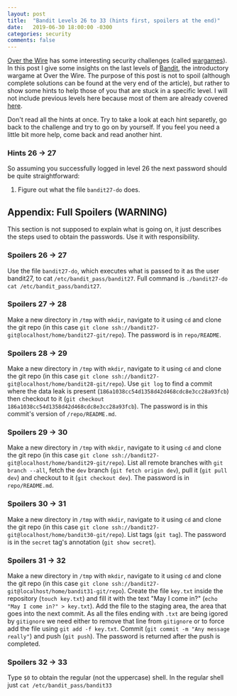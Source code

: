 ```yaml
---
layout: post
title:  "Bandit Levels 26 to 33 (hints first, spoilers at the end)"
date:   2019-06-30 18:00:00 -0300
categories: security
comments: false
---
```


[Over the Wire](http://overthewire.org/) has some interesting security challenges (called [wargames](overthewire.org/wargames/)). In this post I give some insights on the last levels of [Bandit](http://overthewire.org/wargames/bandit/), the introductory wargame at Over the Wire. The purpose of this post is not to spoil (although complete solutions can be found at the very end of the article), but rather to show some hints to help those of you that are stuck in a specific level. I will not include previous levels here because most of them are already covered [here](https://bresleveloper.blogspot.com/2018/05/overthewire-bandit-walkthrough-just.html).

<!--more-->


Don't read all the hints at once. Try to take a look at each hint separetly, go back to the challenge and try to go on by yourself. If you feel you need a little bit more help, come back and read another hint.


### Hints 26 -> 27


So assuming you successfully logged in level 26 the next password should be quite straightforward:

1. Figure out what the file `bandit27-do` does.







<!--space between hints and spoilers -->






## Appendix: Full Spoilers (WARNING)


This section is not supposed to explain what is going on, it just describes the steps used to obtain the passwords. Use it with responsibility.


### Spoilers 26 -> 27
Use the file `bandit27-do`, which executes what is passed to it as the user bandit27, to cat `/etc/bandit_pass/bandit27`. Full command is `./bandit27-do cat /etc/bandit_pass/bandit27`.

### Spoilers  27 -> 28
Make a new directory in `/tmp` with `mkdir`, navigate to it using `cd` and clone the git repo (in this case `git clone ssh://bandit27-git@localhost/home/bandit27-git/repo`). The password is in `repo/README`.

### Spoilers 28 -> 29
Make a new directory in `/tmp` with `mkdir`, navigate to it using `cd` and clone the git repo (in this case `git clone ssh://bandit27-git@localhost/home/bandit28-git/repo`). Use `git log` to find a commit where the data leak is present (`186a1038cc54d1358d42d468cdc8e3cc28a93fcb`) then checkout to it (`git checkout 186a1038cc54d1358d42d468cdc8e3cc28a93fcb`). The password is in this commit's version of `/repo/README.md`.

### Spoilers 29 -> 30
Make a new directory in `/tmp` with `mkdir`, navigate to it using `cd` and clone the git repo (in this case `git clone ssh://bandit27-git@localhost/home/bandit29-git/repo`). List all remote branches with `git branch --all`, fetch the `dev` branch (`git fetch origin dev`), pull it (`git pull dev`) and checkout to it (`git checkout dev`). The password is in `repo/README.md`.

### Spoilers 30 -> 31
Make a new directory in `/tmp` with `mkdir`, navigate to it using `cd` and clone the git repo (in this case `git clone ssh://bandit27-git@localhost/home/bandit30-git/repo`). List tags (`git tag`). The password is in the `secret` tag's annotation (`git show secret`).

### Spoilers 31 -> 32
Make a new directory in `/tmp` with `mkdir`, navigate to it using `cd` and clone the git repo (in this case `git clone ssh://bandit27-git@localhost/home/bandit31-git/repo`). Create the file `key.txt` inside the repository (`touch key.txt`) and fill it with the text "May I come in?" (`echo "May I come in?" > key.txt`). Add the file to the staging area, the area that goes into the next commit. As all the files ending with `.txt` are being igored by `gitignore` we need either to remove that line from `gitignore` or to force add the file using `git add -f key.txt`. Commit (`git commit -m "Any message really"`) and push (`git push`). The password is returned after the push is completed.

### Spoilers 32 -> 33
Type `$0` to obtain the regular (not the uppercase) shell. In the regular shell just `cat /etc/bandit_pass/bandit33`

